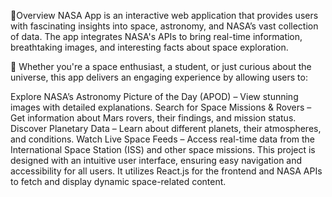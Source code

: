 🌌Overview
NASA App is an interactive web application that provides users with fascinating insights into space, astronomy, and NASA’s vast collection of data. The app integrates NASA's APIs to bring real-time information, breathtaking images, and interesting facts about space exploration.

🚀 Whether you're a space enthusiast, a student, or just curious about the universe, this app delivers an engaging experience by allowing users to:

Explore NASA’s Astronomy Picture of the Day (APOD) – View stunning images with detailed explanations.
Search for Space Missions & Rovers – Get information about Mars rovers, their findings, and mission status.
Discover Planetary Data – Learn about different planets, their atmospheres, and conditions.
Watch Live Space Feeds – Access real-time data from the International Space Station (ISS) and other space missions.
This project is designed with an intuitive user interface, ensuring easy navigation and accessibility for all users. It utilizes React.js for the frontend and NASA APIs to fetch and display dynamic space-related content.


